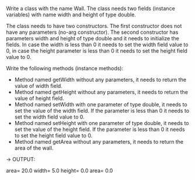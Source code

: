Write a class with the name Wall. The class needs two fields (instance variables) with name width and height of type double.

The class needs to have two constructors. The first constructor does not have any parameters (no-arg constructor).
The second constructor has parameters width and height of type double and it needs to initialize the fields.
In case the width is less than 0 it needs to set the width field value to 0,
in case the height parameter is less than 0 it needs to set the height field value to 0.

Write the following methods (instance methods):
* Method named getWidth without any parameters, it needs to return the value of width field.
* Method named getHeight without any parameters, it needs to return the value of height field.
* Method named setWidth with one parameter of type double, it needs to set the value of the width field. If the parameter is less than 0 it needs to set the width field value to 0.
* Method named setHeight with one parameter of type double, it needs to set the value of the height field. If the parameter is less than 0 it needs to set the height field value to 0.
* Method named getArea without any parameters, it needs to return the area of the wall.



→ OUTPUT:

area= 20.0
width= 5.0
height= 0.0
area= 0.0
